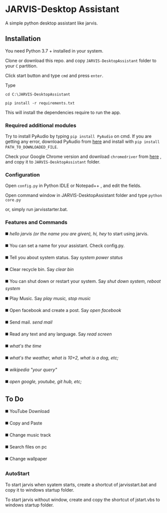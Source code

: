 # JARVIS-Desktop Assistant
A simple python desktop assistant like jarvis.

## Installation

You need Python 3.7 + installed in your system.

Clone or download this repo. and copy  ```JARVIS-DesktopAssistant``` folder to your ```C``` partition.

Click start button and type ```cmd``` and press ```enter```.

Type

```cd C:\JARVIS-DesktopAssistant```

```pip install -r requirements.txt```

This will install the dependencies require to run the app.

### Required additional modules

Try to install PyAudio by typing ```pip install PyAudio``` on cmd. If you are getting any error, download PyAudio from [here]( http://www.lfd.uci.edu/~gohlke/pythonlibs/#pyaudio?) and install with ```pip install PATH_TO_DOWNLOADED_FILE```.

Check your Google Chrome version and download ```chromedriver``` from [here](http://chromedriver.chromium.org/downloads) , and copy it to ```JARVIS-DesktopAssistant``` folder.

### Configuration

Open ```config.py``` in Python IDLE or Notepad++ , and edit the fields.

Open command window in JARVIS-DesktopAssistant folder and type ```python core.py```

or, simply run jarvisstarter.bat.

### Features and Commands

◼️ _hello jarvis (or the name you are given), hi, hey_ to start using jarvis.

◼️ You can set a name for your assistant. Check config.py.

◼️ Tell you about system status. Say _system power status_

◼️ Clear recycle bin. Say _clear bin_

◼️ You can shut down or restart your system. Say _shut down system, reboot system_

◼️ Play Music. Say _play music, stop music_

◼️ Open facebook and create a post. Say _open facebook_

◼️ Send mail. _send mail_

◼️ Read any text and any language. Say _read screen_

◼️ _what's the time_

◼️ _what's the weather, what is 10+2, what is a dog, etc;_

◼️ _wikipedia "your query"_

◼️ _open google, youtube, git hub, etc;_


## To Do

◼️ YouTube Download

◼️ Copy and Paste

◼️ Change music track

◼️ Search files on pc

◼️ Change wallpaper

### AutoStart

To start jarvis when syatem starts, create a shortcut of jarvisstart.bat and copy it to windows startup folder.

To start jarvis without window, create and copy the shortcut of jstart.vbs to windows startup folder.


